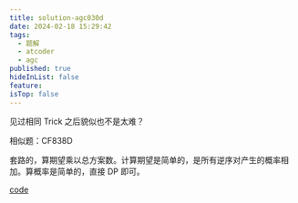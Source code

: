 ```yaml
---
title: solution-agc030d
date: 2024-02-18 15:29:42
tags:
  - 题解
  - atcoder
  - agc
published: true
hideInList: false
feature: 
isTop: false
---
```

见过相同 Trick 之后貌似也不是太难？

相似题：CF838D

套路的，算期望乘以总方案数。计算期望是简单的，是所有逆序对产生的概率相加。算概率是简单的，直接 DP 即可。

[code](https://atcoder.jp/contests/agc030/submissions/50412449)